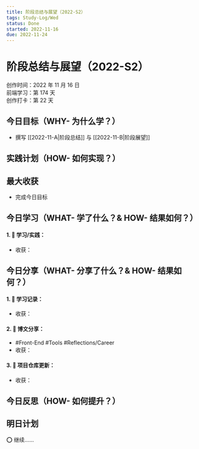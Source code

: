 ```yaml
---
title: 阶段总结与展望（2022-S2）
tags: Study-Log/Wed
status: Done
started: 2022-11-16
due: 2022-11-24
---
```

# 阶段总结与展望（2022-S2）
创作时间：2022 年 11 月 16 日  
前端学习：第 174 天  
创作打卡：第 22 天
## 今日目标（WHY- 为什么学？）
- 撰写 [[2022-11-A|阶段总结]] 与 [[2022-11-B|阶段展望]]
## 实践计划（HOW- 如何实现？）
## 最大收获
- 完成今日目标
## 今日学习（WHAT- 学了什么？& HOW- 结果如何？）
#### 1. 🫰 学习/实践：
- 收获：
## 今日分享（WHAT- 分享了什么？& HOW- 结果如何？）
#### 1. 🫰 学习记录：
- 收获：
#### 2. 🫰 博文分享：
- #Front-End  #Tools #Reflections/Career
- 收获：
#### 3. 🫰 项目仓库更新：
- 收获：
## 今日反思（HOW- 如何提升？）
## 明日计划
⭕ 继续……

